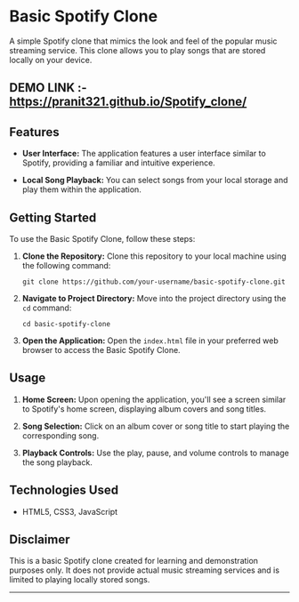 # Basic Spotify Clone

A simple Spotify clone that mimics the look and feel of the popular music streaming service. This clone allows you to play songs that are stored locally on your device.

## DEMO LINK :- https://pranit321.github.io/Spotify_clone/

## Features

- **User Interface:** The application features a user interface similar to Spotify, providing a familiar and intuitive experience.

- **Local Song Playback:** You can select songs from your local storage and play them within the application.

## Getting Started

To use the Basic Spotify Clone, follow these steps:

1. **Clone the Repository:** Clone this repository to your local machine using the following command:

   ```
   git clone https://github.com/your-username/basic-spotify-clone.git
   ```

2. **Navigate to Project Directory:** Move into the project directory using the `cd` command:

   ```
   cd basic-spotify-clone
   ```

3. **Open the Application:** Open the `index.html` file in your preferred web browser to access the Basic Spotify Clone.

## Usage

1. **Home Screen:** Upon opening the application, you'll see a screen similar to Spotify's home screen, displaying album covers and song titles.

2. **Song Selection:** Click on an album cover or song title to start playing the corresponding song.

3. **Playback Controls:** Use the play, pause, and volume controls to manage the song playback.

## Technologies Used

- HTML5, CSS3, JavaScript

## Disclaimer

This is a basic Spotify clone created for learning and demonstration purposes only. It does not provide actual music streaming services and is limited to playing locally stored songs.

---
